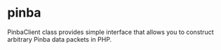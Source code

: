# pinba
PinbaClient class provides simple interface that allows you to construct arbitrary Pinba data packets in PHP. 
